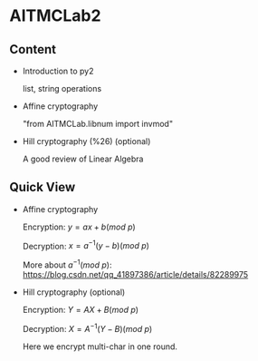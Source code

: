 # AITMCLab2

## Content

* Introduction to py2

  list, string operations

* Affine cryptography

  "from AITMCLab.libnum import invmod"

* Hill cryptography (%26) (optional)

  A good review of Linear Algebra

## Quick View

* Affine cryptography

  Encryption: $y = a  x + b (mod\ p)$

  Decryption: $x = a^{-1}(y-b)(mod\ p)$

  More about $a^{-1}(mod\ p)$: https://blog.csdn.net/qq_41897386/article/details/82289975

* Hill cryptography (optional)

  Encryption: $Y=AX+B(mod\ p)$

  Decryption: $X=A^{-1}(Y-B)(mod\ p)$

  Here we encrypt multi-char in one round.